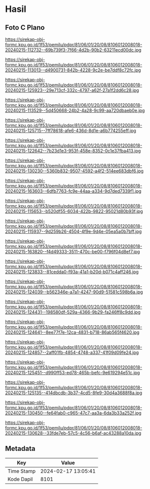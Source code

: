 # Hasil

## Foto C Plano

https://sirekap-obj-formc.kpu.go.id/1f53/pemilu/pdpr/81/06/01/20/08/8106012008018-20240215-112732--69b739f3-7f66-4d2b-90b2-63211ecd00dc.jpg

https://sirekap-obj-formc.kpu.go.id/1f53/pemilu/pdpr/81/06/01/20/08/8106012008018-20240215-113013--d4900731-842b-4228-9c2e-be7ddf8c72fc.jpg

https://sirekap-obj-formc.kpu.go.id/1f53/pemilu/pdpr/81/06/01/20/08/8106012008018-20240215-125923--29e713cf-332c-4797-a62f-27a1f2dd6c28.jpg

https://sirekap-obj-formc.kpu.go.id/1f53/pemilu/pdpr/81/06/01/20/08/8106012008018-20240215-113529--5d450668-24b2-4a28-9c99-aa720dbaeb0e.jpg

https://sirekap-obj-formc.kpu.go.id/1f53/pemilu/pdpr/81/06/01/20/08/8106012008018-20240215-125715--7ff78618-afe6-436d-8d1e-a6b774255eff.jpg

https://sirekap-obj-formc.kpu.go.id/1f53/pemilu/pdpr/81/06/01/20/08/8106012008018-20240215-122642--7b23d1e3-953f-458e-8352-0c1e37fba413.jpg

https://sirekap-obj-formc.kpu.go.id/1f53/pemilu/pdpr/81/06/01/20/08/8106012008018-20240215-130230--5360b832-9507-4592-a4f2-514ee683dbf6.jpg

https://sirekap-obj-formc.kpu.go.id/1f53/pemilu/pdpr/81/06/01/20/08/8106012008018-20240215-163603--6dfb7763-fc9e-44aa-a334-9d7ded7339f1.jpg

https://sirekap-obj-formc.kpu.go.id/1f53/pemilu/pdpr/81/06/01/20/08/8106012008018-20240215-115653--b520df55-6034-422b-9822-95021d80b93f.jpg

https://sirekap-obj-formc.kpu.go.id/1f53/pemilu/pdpr/81/06/01/20/08/8106012008018-20240215-115937--9d259b26-4504-4f9e-9d4e-05ea5a0b7bff.jpg

https://sirekap-obj-formc.kpu.go.id/1f53/pemilu/pdpr/81/06/01/20/08/8106012008018-20240215-163820--f4d49333-3511-470c-be00-f796f04d8ef7.jpg

https://sirekap-obj-formc.kpu.go.id/1f53/pemilu/pdpr/81/06/01/20/08/8106012008018-20240215-123833--81cedda0-f93a-41a1-b20d-b071c4aff246.jpg

https://sirekap-obj-formc.kpu.go.id/1f53/pemilu/pdpr/81/06/01/20/08/8106012008018-20240215-124039--b562346e-a7a1-4247-90d9-51581c598b6a.jpg

https://sirekap-obj-formc.kpu.go.id/1f53/pemilu/pdpr/81/06/01/20/08/8106012008018-20240215-124431--198580df-529a-4366-9b29-fa246ff8c9dd.jpg

https://sirekap-obj-formc.kpu.go.id/1f53/pemilu/pdpr/81/06/01/20/08/8106012008018-20240215-124641--8ee77f7e-12ca-4831-b718-86ab565f4620.jpg

https://sirekap-obj-formc.kpu.go.id/1f53/pemilu/pdpr/81/06/01/20/08/8106012008018-20240215-124857--2aff01fb-4854-4748-a337-41f09d09fe24.jpg

https://sirekap-obj-formc.kpu.go.id/1f53/pemilu/pdpr/81/06/01/20/08/8106012008018-20240215-125451--d990ff53-ed78-465b-befc-9e619294e51c.jpg

https://sirekap-obj-formc.kpu.go.id/1f53/pemilu/pdpr/81/06/01/20/08/8106012008018-20240215-125135--414dbcdb-3b37-4cd5-8fe9-30d4a3688f8a.jpg

https://sirekap-obj-formc.kpu.go.id/1f53/pemilu/pdpr/81/06/01/20/08/8106012008018-20240215-130450--fe64fab0-c965-47c7-aa3a-6da3b33a252f.jpg

https://sirekap-obj-formc.kpu.go.id/1f53/pemilu/pdpr/81/06/01/20/08/8106012008018-20240215-130628--33fde7eb-57c5-4c56-b6af-ac43288a10da.jpg


## Metadata

| Key        | Value               |
| ---------- | ------------------- |
| Time Stamp | 2024-02-17 13:05:41 |
| Kode Dapil | 8101                |



